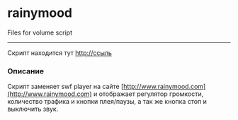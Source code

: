 rainymood
=========

Files for volume script

----------
Скрипт находится тут [http://ссыль](http://ссыль) 

### Описание ###
Скрипт заменяет swf player на сайте [http://www.rainymood.com](http://www.rainymood.com) 
и отображает регулятор громкости, количество трафика и кнопки плея/паузы, а так же кнопка стоп и выключить звук.

